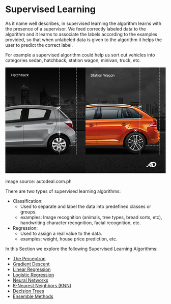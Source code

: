 # Supervised Learning

As it name well describes, in supervised learning the algorithm learns with the presence of a supervisor. We feed correctly labeled data to the algorithm and it learns to associate the labels according to the examples provided, so that when unlabeled data is given to the algorithm it helps the user to predict the correct label. 

For example a supervised algorithm could help us sort out vehicles into categories sedan, hatchback, station wagon, minivan, truck, etc. 

![Hatchback vs Station Wagon](hatchback-vs-station-wagons-roofline-and-bumpers-60b735f182609.jpg)

image source: autodeal.com.ph

There are two types of supervised learning algorithms: 
* Classification: 
  * Used to separate and label the data into predefined classes or groups. 
  * examples: Image recognition (animals, tree types, bread sorts, etc), handwriting character recognition, facial recognition, etc. 
* Regression: 
  * Used to assign a real value to the data. 
  * examples: weight, house price prediction, etc.

In this Section we explore the following Supervised Learning Algorithms: 
- [The Perceptron](./The-Perceptron)
- [Gradient Descent](./Gradient-Descent)
- [Linear Regression](./Linear-Regression)
- [Logistic Regression](./Logistic-Regression)
- [Neural Networks](./Neural-Networks)
- [K-Nearest Neighbors (KNN)](./K-Nearest-Neighbors)
- [Decision Trees](./Decision-Trees)
- [Ensemble Methods](./Ensemble-Methods)


